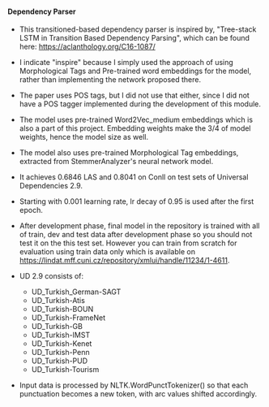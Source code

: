 #### Dependency Parser

- This transitioned-based dependency parser is inspired by, "Tree-stack LSTM in Transition Based Dependency Parsing",
which can be found here: https://aclanthology.org/C16-1087/
- I indicate "inspire" because I simply used the approach of using Morphological Tags and Pre-trained word embeddings for the model,
rather than implementing the network proposed there.
- The paper uses POS tags, but I did not use that either, since I did not have a POS tagger implemented during the development of this module.
- The model uses pre-trained Word2Vec_medium embeddings which is also a part of this project. Embedding weights make the 3/4 of model weights, hence the model size as well.
- The model also uses pre-trained Morphological Tag embeddings, extracted from StemmerAnalyzer's neural network model.

- It achieves 0.6846 LAS and 0.8041 on Conll on test sets of Universal Dependencies 2.9.
- Starting with 0.001 learning rate, lr decay of 0.95 is used after the first epoch.
- After development phase, final model in the repository is trained with all of train, dev and test data after development phase so you should not test it on the this test set. However you can train from scratch for evaluation using train data only which is available on https://lindat.mff.cuni.cz/repository/xmlui/handle/11234/1-4611.
- UD 2.9 consists of:
	- UD_Turkish_German-SAGT
	- UD_Turkish-Atis
	- UD_Turkish-BOUN
	- UD_Turkish-FrameNet
	- UD_Turkish-GB
	- UD_Turkish-IMST
	- UD_Turkish-Kenet
	- UD_Turkish-Penn
	- UD_Turkish-PUD
	- UD_Turkish-Tourism

- Input data is processed by NLTK.WordPunctTokenizer() so that each punctuation becomes a new token, with arc values shifted accordingly.